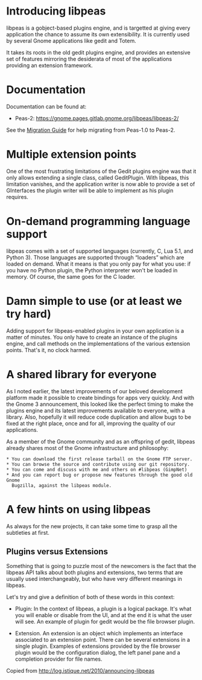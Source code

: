 # Introducing libpeas

libpeas is a gobject-based plugins engine, and is targetted at giving every
application the chance to assume its own extensibility. It is currently used by
several Gnome applications like gedit and Totem.

It takes its roots in the old gedit plugins engine, and provides an extensive set
of features mirroring the desiderata of most of the applications providing an
extension framework.

# Documentation

Documentation can be found at:

 * Peas-2: https://gnome.pages.gitlab.gnome.org/libpeas/libpeas-2/

See the [Migration Guide](https://gnome.pages.gitlab.gnome.org/libpeas/libpeas-2/migrating-1to2.html)
for help migrating from Peas-1.0 to Peas-2.

# Multiple extension points

One of the most frustrating limitations of the Gedit plugins engine was that it
only allows extending a single class, called GeditPlugin. With libpeas, this
limitation vanishes, and the application writer is now able to provide a set of
GInterfaces the plugin writer will be able to implement as his plugin requires.

# On-demand programming language support

libpeas comes with a set of supported languages (currently, C, Lua 5.1,
and Python 3). Those languages are supported through “loaders” which
are loaded on demand. What it means is that you only pay for what you use: if
you have no Python plugin, the Python interpreter won't be loaded in memory.
Of course, the same goes for the C loader.

# Damn simple to use (or at least we try hard)

Adding support for libpeas-enabled plugins in your own application is a matter
of minutes. You only have to create an instance of the plugins engine, and
call methods on the implementations of the various extension points. That's it,
no clock harmed.

# A shared library for everyone

As I noted earlier, the latest improvements of our beloved development platform
made it possible to create bindings for apps very quickly. And with the Gnome 3
announcement, this looked like the perfect timing to make the plugins engine
and its latest improvements available to everyone, with a library. Also,
hopefully it will reduce code duplication and allow bugs to be fixed at the
right place, once and for all, improving the quality of our applications.

As a member of the Gnome community and as an offspring of gedit, libpeas already
shares most of the Gnome infrastructure and philosophy:

    * You can download the first release tarball on the Gnome FTP server.
    * You can browse the source and contribute using our git repository.
    * You can come and discuss with me and others on #libpeas (GimpNet)
    * And you can report bug or propose new features through the good old Gnome
      Bugzilla, against the libpeas module.

# A few hints on using libpeas

As always for the new projects, it can take some time to grasp all the
subtleties at first.

## Plugins versus Extensions

Something that is going to puzzle most of the newcomers is the fact that the
libpeas API talks about both plugins and extensions, two terms that are usually
used interchangeably, but who have very different meanings in libpeas.

Let's try and give a definition of both of these words in this context:

 * Plugin: In the context of libpeas, a plugin is a logical package. It's what
   you will enable or disable from the UI, and at the end it is what the user
   will see. An example of plugin for gedit would be the file browser plugin.

 * Extension. An extension is an object which implements an interface
   associated to an extension point. There can be several extensions in a single
   plugin. Examples of extensions provided by the file browser plugin would be
   the configuration dialog, the left panel pane and a completion provider for
   file names.

Copied from http://log.istique.net/2010/announcing-libpeas
